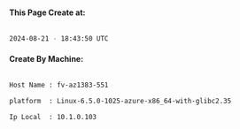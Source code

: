 
   
#### This Page Create at:

```bash

2024-08-21 - 18:43:50 UTC

```

#### Create By Machine:

```bash

Host Name : fv-az1383-551

platform  : Linux-6.5.0-1025-azure-x86_64-with-glibc2.35

Ip Local  : 10.1.0.103

```

